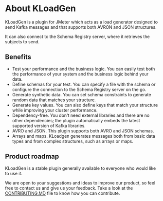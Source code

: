 # About KLoadGen

KLoadGen is a plugin for JMeter which acts as a load generator designed to send Kafka messages and that supports both AVRON and JSON structures. 

It can also connect to the Schema Registry server, where it retrieves the subjects to send.

## Benefits

- Test your performance and the business logic. You can easily test both the performance of your system and the business logic behind your data.
- Define schemas for your test. You can specify a file with the schema or configure the connection to the Schema Registry server on the go.
- Generate synthetic data. You can set schema constraints to generate random data that matches your structure.
- Generate key values. You can also define keys that match your structure while improving your cluster performance.
- Dependency-free. You don't need external libraries and there are no other dependencies; the plugin automatically embeds the latest supported version of Kafka libraries.
- AVRO and JSON. This plugin supports both AVRO and JSON schemas.
- Arrays and maps. KLoadgen generates messages both from basic data types and from complex structures, such as arrays or maps.

## Product roadmap

KLoadGen is a stable plugin generally available to everyone who would like to use it. 

We are open to your suggestions and ideas to improve our product, so feel free to contact us and give us your feedback. Take a look at the [CONTRIBUTING.MD](https://github.com/corunet/kloadgen/CONTRIBUTING.MD) file to know how you can contribute.